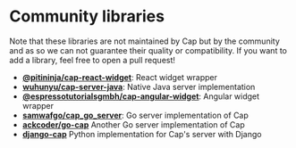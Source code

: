 # Community libraries

Note that these libraries are not maintained by Cap but by the community and as so we can not guarantee their quality or compatibility. If you want to add a library, feel free to open a pull request!

- **[@pitininja/cap-react-widget](https://www.npmjs.com/package/@pitininja/cap-react-widget)**: React widget wrapper
- **[wuhunyu/cap-server-java](https://github.com/wuhunyu/cap-server-java)**: Native Java server implementation
- **[@espressotutorialsgmbh/cap-angular-widget](https://www.npmjs.com/package/@espressotutorialsgmbh/cap-angular-widget)**: Angular widget wrapper
- **[samwafgo/cap_go_server](https://github.com/samwafgo/cap_go_server)**: Go server implementation of Cap
- **[ackcoder/go-cap](https://github.com/ackcoder/go-cap)** Another Go server implementation of Cap
- **[django-cap](https://pypi.org/project/django-cap/)** Python implementation for Cap's server with Django